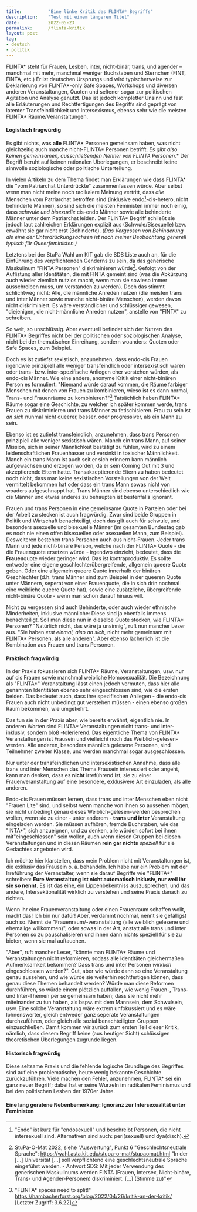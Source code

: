 ```yaml
---
title:          "Eine linke Kritik des FLINTA* Begriffs"
description:    "Test mit einem längeren Titel"
date:           2022-05-23
permalink:      /flinta-kritik
layout: post
tag: 
- deutsch
- politik
---
```


FLINTA* steht für Frauen, Lesben, inter, nicht-binär, trans, und agender – manchmal mit mehr, manchmal weniger Buchstaben und Sternchen (FINT, FINTA, etc.) Er ist deutschen Ursprungs und wird typischerweise zur Deklarierung von FLINTA\*-only Safe Spaces, Workshops und diversen anderen Veranstaltungen, Quoten und seltener sogar zur politischen Agitation und Analyse genutzt. Das ist jedoch kompletter Unsinn und fast alle Erläuterungen und Rechtfertigungen des Begriffs sind geprägt von latenter Transfeindlichkeit und Intersexismus, ebenso sehr wie die meisten FLINTA* Räume/Veranstaltungen.

#### Logistisch fragwürdig

Es gibt nichts, was **alle** FLINTA* Personen gemeinsam haben, was nicht gleichzeitig auch manche nicht-FLINTA* Personen betrifft. **Es gibt also keinen gemeinsamen, ausschließenden Nenner von FLINTA* Personen.** Der Begriff beruht auf keinen rationalen Überlegungen, er beschreibt keine sinnvolle soziologische oder politische Unterteilung.

In vielen Artikeln zu dem Thema findet man Erklärungen wie dass FLINTA* die "vom Patriarchat Unterdrückte" zusammenfassen würde. Aber selbst wenn man nicht meine noch radikalere Meinung vertritt, dass _alle_ Menschen vom Patriarchat betroffen sind (inklusive endo[^a]-cis-hetero, nicht behinderte Männer), so sind sich die meisten Feministen immer noch einig, dass _schwule und bisexuelle_ cis-endo Männer sowie alle behinderte Männer unter dem Patriarchat leiden. Der FLINTA* Begriff schließt sie jedoch laut zahlreichen Erklärungen explizit aus (Schwule/Bisexuelle) bzw. erwähnt sie gar nicht erst (Behinderte). _(Das Vergessen von Behinderung als eine der Unterdrückungsachsen ist nach meiner Beobachtung generell typisch für Queerfeministen.)_

Letztens bei der StuPa Wahl am KIT gab die SDS Liste auch an, für die Einführung des verpflichtenden Genderns zu sein, da das generische Maskulinum "FINTA Personen" diskriminieren würde[^2]. Gefolgt von der Auflistung aller Identitäten, die mit FINTA gemeint sind (was die Abkürzung auch wieder ziemlich nutzlos macht, wenn man sie sowieso immer ausschreiben muss, um verstanden zu werden). Doch das stimmt schlichtweg nicht: Alle, die männliche Anreden nutzen (die meisten trans und inter Männer sowie manche nicht-binäre Menschen), werden davon nicht diskriminiert. Es wäre verständlicher und schlüssiger gewesen, "diejenigen, die nicht-männliche Anreden nutzen", anstelle von "FINTA" zu schreiben. 

So weit, so unschlüssig. Aber eventuell befindet sich der Nutzen des FLINTA* Begriffes nicht bei der politischen oder soziologischen Analyse, nicht bei der thematischen Einreihung, sondern woanders: Quoten oder Safe Spaces, zum Beispiel. 

Doch es ist zutiefst sexistisch, anzunehmen, dass endo-cis Frauen irgendwie prinzipiell alle weniger transfeindlich oder intersexistisch wären oder trans- bzw. inter-spezifische Anliegen eher verstehen würden, als endo-cis Männer. Wie eine andere, anonyme Kritik einer nicht-binären Person es formuliert: "Niemand würde darauf kommen, die Räume farbiger Menschen mit denen von Frauen zu kombinieren, wieso ist es dann normal, Trans- und Frauenräume zu kombinieren?"[^1] Tatsächlich haben FLINTA* Räume sogar eine Geschichte, zu welcher ich später kommen werde, trans Frauen zu diskriminieren und trans Männer zu fetischisieren. Frau zu sein ist _an sich_ nunmal nicht queerer, besser, oder progressiver, als ein Mann zu sein.

Ebenso ist es zutiefst transfeindlich, anzunehmen, dass trans Personen prinzipiell alle weniger sexistisch wären. Manch ein trans Mann, auf seiner Mission, sich in seiner Männlichkeit bestätigt zu fühlen, wird zu einem leidenschaftlichen Frauenhasser und versinkt in toxischer Männlichkeit. Manch ein trans Mann ist auch seit er sich erinnern kann männlich aufgewachsen und erzogen worden, da er sein Coming Out mit 3 und akzeptierende Eltern hatte. Transakzeptierende Eltern zu haben bedeutet noch nicht, dass man keine sexistischen Vorstellungen von der Welt vermittelt bekommen hat oder dass ein trans Mann sowas nicht von woaders aufgeschnappt hat. Trans Männer sind ebenso unterschiedlich wie cis Männer und etwas anderes zu behaupten ist bestenfalls ignorant.

Frauen und trans Personen in eine gemeinsame Quote in Parteien oder bei der Arbeit zu stecken ist auch fragwürdig. Zwar sind beide Gruppen in Politik und Wirtschaft benachteiligt, doch das gilt auch für schwule, und besonders asexuelle und bisexuelle Männer (im gesamten Bundestag gab es noch nie einen offen bisexuellen oder asexuellen Mann, zum Beispiel). Desweiteren bestehen trans Personen auch aus nicht-Frauen. Jeder trans Mann und jede nicht-binäre Person, welche nach der FLINTA* Quote - die die Frauenquote ersetzen würde - irgendwo einzieht, bedeutet, dass die **Frauen**quote wieder geringer wird. Das ist kontraproduktiv. Es sollte entweder eine eigene geschlechterübergreifende, allgemein queere Quote geben. Oder eine allgemein queere Quote innerhalb der binären Geschlechter (d.h. trans Männer sind zum Beispiel in der queeren Quote unter Männern, seperat von einer Frauenquote, die in sich drin nochmal eine weibliche queere Quote hat), sowie eine zusätzliche, übergreifende nicht-binäre Quote - wenn man schon darauf hinaus will.

Nicht zu vergessen sind auch Behinderte, oder auch wieder ethnische Minderheiten, inklusive männliche: Diese sind ja ebenfalls immens benachteiligt. Soll man diese nun in dieselbe Quote stecken, wie FLINTA* Personen? "Natürlich nicht, das wäre ja unsinnig", ruft nun mancher Leser aus. "Sie haben _erst einmal, also an sich,_ nicht mehr gemeinsam mit FLINTA* Personen, als alle anderen". Aber ebenso lächerlich ist die Kombination aus Frauen und trans Personen.

#### Praktisch fragwürdig

In der Praxis fokussieren sich FLINTA* Räume, Veranstaltungen, usw. nur auf cis Frauen sowie manchmal weibliche Homosexualität. Die Bezeichnung als "FLINTA*" Veranstaltung lässt einen jedoch vermuten, dass hier alle genannten Identitäten ebenso sehr eingeschlossen sind, wie die ersten beiden. Das bedeutet auch, dass ihre spezifischen Anliegen - die endo-cis Frauen auch nicht unbedingt gut verstehen müssen - einen ebenso großen Raum bekommen, wie umgekehrt.

Das tun sie in der Praxis aber, wie bereits erwähnt, eigentlich nie. In anderen Worten sind FLINTA* Veranstaltungen nicht trans- und inter-inklusiv, sondern bloß -tolerierend. Das eigentliche Thema von FLINTA* Veranstaltungen ist Frausein und vielleicht noch das Weiblich-gelesen-werden. Alle anderen, besonders männlich gelesene Personen, sind Teilnehmer zweiter Klasse, und werden manchmal sogar ausgeschlossen.

Nur unter der transfeindlichen und intersexistischen Annahme, dass alle trans und inter Menschen das Thema Frausein interessiert oder angeht, kann man denken, dass es **nicht** irreführend ist, sie zu einer Frauenveranstaltung auf eine besondere, exklusivere Art einzuladen, als alle anderen.

Endo-cis Frauen müssen lernen, dass trans und inter Menschen eben nicht "Frauen Lite" sind, und selbst wenn manche von ihnen so aussehen mögen, sie nicht unbedingt genau dieses Weiblich-gelesen-werden besprechen wollen, wenn sie zu einer - unter anderem - **trans und inter** Veranstaltung eingeladen werden. Sie müssen aufhören, fremde Buchstaben, wie das "INTA*", sich anzueignen, und zu denken, alle würden sofort bei ihnen mit"eingeschlossen" sein wollen, auch wenn diesen Gruppen bei diesen Veranstaltungen und in diesen Räumen **rein gar nichts** _speziell_ für sie Gedachtes angeboten wird.

Ich möchte hier klarstellen, dass mein Problem nicht mit Veranstaltungen ist, die exklusiv das Frausein o. ä. behandeln. Ich habe nur ein Problem mit der Irreführung der Veranstalter, wenn sie darauf Begriffe wie "FLINTA*" schreiben: **Eure Veranstaltung ist nicht automatisch inklusiv, nur weil ihr sie so nennt.** Es ist das eine, ein Lippenbekentniss auszusprechen, und das andere, Intersektionalität wirklich zu verstehen und seine Praxis danach zu richten. 

Wenn ihr eine Frauenveranstaltung oder einen Frauenraum schaffen wollt, macht das! Ich bin nur dafür! Aber, verdammt nochmal, nennt sie gefälligst auch so. Nennt sie "Frauenraum/-veranstaltung (alle weiblich gelesene und ehemalige willkommen)", oder sowas in der Art, anstatt alle trans und inter Personen so zu pauschalisieren und ihnen dann nichts speziell für sie zu bieten, wenn sie mal auftauchen.

"Aber", ruft mancher Leser, "könnte man FLINTA* Räume und Veranstaltungen nicht reformieren, sodass alle Identitäten gleichermaßen Aufmerksamkeit bekommen? Dass trans und inter Personen _wirklich_ eingeschlossen werden?". Gut, aber wie würde dann so eine Veranstaltung genau aussehen, und wie würde sie weiterhin rechtfertigen können, dass genau diese Themen behandelt werden? Würde man diese Reformen durchführen, so würde einem plötzlich auffallen, wie wenig Frauen-, Trans- und Inter-Themen per se gemeinsam haben; dass sie nicht mehr miteinander zu tun haben, als bspw. mit dem Mannsein, dem Schwulsein, usw. Eine solche Veranstaltung wäre extrem unfokussiert und es wäre lohnenswerter, gleich entweder ganz seperate Veranstaltungen durchzuführen, oder gleich alle sozial benachteiligten Gruppen einzuschließen. Damit kommen wir zurück zum ersten Teil dieser Kritik, nämlich, dass diesem Begriff keine (aus heutiger Sicht) schlüssigen theoretischen Überlegungen zugrunde liegen.

#### Historisch fragwürdig

Diese seltsame Praxis und die fehlende logische Grundlage des Begriffes sind auf eine problematische, heute wenig bekannte Geschichte zurückzuführen. Viele machen den Fehler, anzunehmen, FLINTA* sei ein ganz neuer Begriff; dabei hat er seine Wurzeln im radikalen Feminismus und bei den politischen Lesben der 1970er Jahre.

#### Eine lang geratene Nebenbemerkung: Ignoranz zur Intersexualität unter Feministen

[^a]: "Endo" ist kurz für "endosexuell" und beschreibt Personen, die nicht intersexuell sind. Alternativen sind auch: peri(sexuell) und dya(disch).
[^2]: StuPa-O-Mat 2022, siehe "Auswertung", Punkt 6 "Geschlechtsneutrale Sprache": https://wahl.asta.kit.edu/stupa-o-mat/stupaomat.html "In der [...] Universität [...] soll verpflichtend eine geschlechtsneutrale Sprache eingeführt werden. - Antwort SDS: Mit jeder Verwendung des generischen Maskulinums werden FINTA (Frauen, Intersex, Nicht-binäre, Trans- und Agender-Personen) diskriminiert. [...] (Stimme zu)"
[^1]: "FLINTA* spaces need to split!" https://hambacherforst.org/blog/2022/04/26/kritik-an-der-kritik/ [Letzter Zugriff: 3.6.22]
